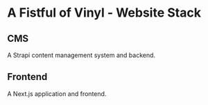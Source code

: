 # A Fistful of Vinyl - Website Stack

## CMS

A Strapi content management system and backend.

## Frontend

A Next.js application and frontend.
